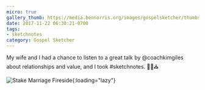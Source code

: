 ```yaml
---
micro: true
gallery_thumb: https://media.bennorris.org/images/gospelsketcher/thumbs/nov-17-stake-fireside.jpg
date: 2017-11-22 06:30:21-0700
tags:
- sketchnotes
category: Gospel Sketcher
---
```


My wife and I had a chance to listen to a great talk by @coachkimgiles about relationships and value, and I took #sketchnotes. ✍🏼⛪️

![Stake Marriage Fireside](https://media.bennorris.org/images/gospelsketcher/general/nov-17-stake-fireside.jpg){:loading="lazy"}